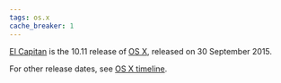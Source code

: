 ```yaml
---
tags: os.x
cache_breaker: 1
---
```


[El Capitan](/wiki/El_Capitan) is the 10.11 release of [OS X](/wiki/OS_X), released on 30 September 2015.

For other release dates, see [OS X timeline](/wiki/OS_X_timeline).
